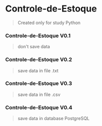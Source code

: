 # Controle-de-Estoque
> Created only for study Python

### Controle-de-Estoque V0.1
> don't save data

### Controle-de-Estoque V0.2
> save data in file .txt

### Controle-de-Estoque V0.3
> save data in file .csv

### Controle-de-Estoque V0.4
> save data in database PostgreSQL


